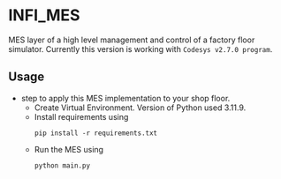 # INFI_MES
MES layer of a high level management and control of a factory floor simulator. Currently this version is working with `Codesys v2.7.0 program`.

## Usage

- step to apply this MES implementation to your shop floor.
    - Create Virtual Environment. Version of Python used 3.11.9.
    - Install requirements using 
        ```
        pip install -r requirements.txt
        ```
    - Run the MES using 
        ```
        python main.py
        ```